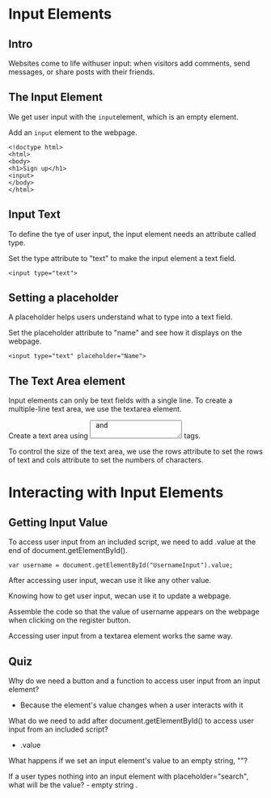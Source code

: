 # Input Elements

## Intro

Websites come to life withuser input: when visitors add comments, send messages, or share posts with their friends.

## The Input Element

We get user input with the `input`element, which is an empty element.

Add an `input` element to the webpage.

````
<!doctype html>
<html>
<body>
<h1>Sign up</h1>
<input>
</body>
</html>
````

## Input Text

To define the tye of user input, the input element needs an attribute called type.

Set the type attribute to "text" to make the input element a text field.
```
<input type="text">
```

## Setting a placeholder

A placeholder helps users understand what to type into a text field.

Set the placeholder attribute to "name" and see how it displays on the webpage.

````
<input type="text" placeholder="Name">
````

## The Text Area element

Input elements can only be text fields with a single line.
To create a multiple-line text area, we use the textarea element.

Create a text area using <textarea> and </textarea> tags.

To control the size of the text area, we use the rows attribute to set the rows of text and cols attribute to set the numbers of characters.

<text area rows="3" cols="15"></textarea>

# Interacting with Input Elements
## Getting Input Value

To access user input from an included script, we need to add .value at the end of document.getElementById().

````
var username = document.getElementById("UsernameInput").value;
````
After accessing user input, wecan use it like any other value.

Knowing how to get user input, wecan use it to update a webpage.

Assemble the code so that the value of username appears on the webpage when clicking on the register button.

Accessing user input from a textarea element works the same way.

## Quiz
Why do we need a button and a function to access user input from an input element?
- Because the element's value changes when a user interacts with it

What do we need to add after document.getElementById() to access user input from an included script?
- .value

What happens if we set an input element's value to an empty string, ""?

If a user types nothing into an input element with placeholder="search", what will be the value? - empty string
.